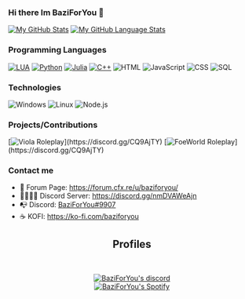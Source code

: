 ### Hi there Im BaziForYou 👋

[![My GitHub Stats](https://github-readme-stats.vercel.app/api/?username=BaziForYou&count_private=true&theme=tokyonight&show_icons=true )](https://github.com/BaziForYou)
[![My GitHub Language Stats](https://github-readme-stats.vercel.app/api/top-langs/?username=BaziForYou&langs_count=5&theme=tokyonight&layout=compact)](https://github.com/BaziForYou)

### Programming Languages

[![LUA](https://img.shields.io/badge/-Lua-000?&logo=lua&logoColor=2C2D72)](https://www.lua.org/docs.html)
[![Python](https://img.shields.io/badge/-Python-000?&logo=python&logoColor=f2c6402)](https://docs.python.org/3/)
[![Julia](https://img.shields.io/badge/-Julia-000?&logo=julia&logoColor=379244)](https://docs.julialang.org)
[![C++](https://img.shields.io/badge/-C%2B%2B-000?&logo=C%2B%2B&logoColor=934b8e)]([https://docs.microsoft.com/en-us/dotnet/csharp/](https://learn.microsoft.com/en-us/cpp/?view=msvc-170))
![HTML](https://img.shields.io/badge/-HTML-000?&logo=html5)
![JavaScript](https://img.shields.io/badge/-JavaScript-000?&logo=JavaScript&logoColor=ddc508)
![CSS](https://img.shields.io/badge/-CSS-000?&logo=css3&logoColor=007ACC)
![SQL](https://img.shields.io/badge/-SQL-000?&logo=MySQL&logoColor=4479A1)

### Technologies

![Windows](https://img.shields.io/badge/-Windows-000?&logo=windows&logoColor=0052CC)
![Linux](https://img.shields.io/badge/-Linux-000?&logo=Linux&logoColor=FCC624)
![Node.js](https://img.shields.io/badge/-Node.js-000?&logo=node.js)

### Projects/Contributions 
[![Viola Roleplay](https://img.shields.io/badge/-%E2%9D%A4%EF%B8%8F%20Viola%20Roleplay-000?)](https://discord.gg/CQ9AjTY)
[![FoeWorld Roleplay](https://img.shields.io/badge/-👻%EF%B8%8F%EF%B8%8F%20FoeWorld%20Roleplay-575757?)](https://discord.gg/CQ9AjTY)


### Contact me

- 🤩 Forum Page: https://forum.cfx.re/u/baziforyou/
- 👨‍👩‍👧‍👦 Discord Server: https://discord.gg/nmDVAWeAjn
- 📭 Discord: [BaziForYou#9907](https://discordapp.com/users/412324253397155854)
- ☕ KOFI: https://ko-fi.com/baziforyou

<h2 align="center">Profiles</h2><br>
  <p align="center">
    <a href="https://discordapp.com/users/412324253397155854" target="_blank">
        <img title="BaziForYou discord" alt="BaziForYou's discord" src="https://discord.c99.nl/widget/theme-3/412324253397155854.png"/>
    </a>
    <br/>
    <a href="https://spotify-github-profile.kittinanx.com/api/view?uid=1j3t08bcyf1ot8eetmkemqxha&redirect=true" target="_blank">
        <img title="BaziForYou Spotify" alt="BaziForYou's Spotify" src="https://spotify-github-profile.kittinanx.com/api/view?uid=1j3t08bcyf1ot8eetmkemqxha&cover_image=true&theme=natemoo-re&bar_color=53b14f&bar_color_cover=false"/>
    </a>
</p>

